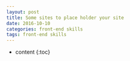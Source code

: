 ```yaml
---
layout: post
title: Some sites to place holder your site
date: 2016-10-10
categories: front-end skills
tags: front-end skills
---
```


* content
{:toc}


